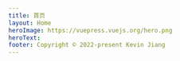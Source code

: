 ```yaml
---
title: 首页
layout: Home
heroImage: https://vuepress.vuejs.org/hero.png
heroText: 
footer: Copyright © 2022-present Kevin Jiang
---
```


